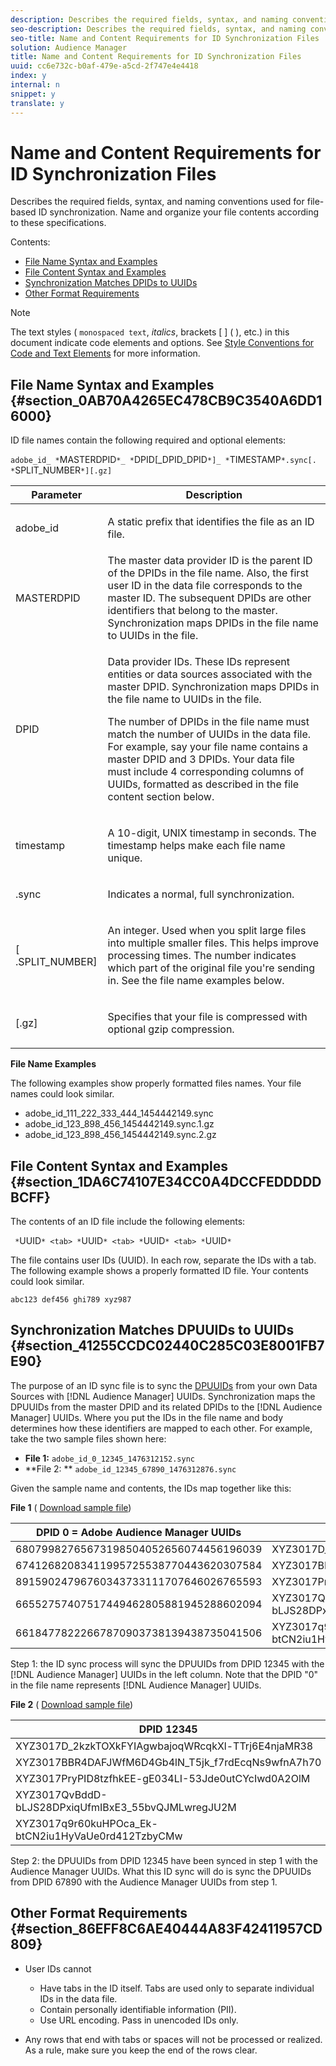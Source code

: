 ```yaml
---
description: Describes the required fields, syntax, and naming conventions used for file-based ID synchronization. Name and organize your file contents according to these specifications.
seo-description: Describes the required fields, syntax, and naming conventions used for file-based ID synchronization. Name and organize your file contents according to these specifications.
seo-title: Name and Content Requirements for ID Synchronization Files
solution: Audience Manager
title: Name and Content Requirements for ID Synchronization Files
uuid: cc6e732c-b0af-479e-a5cd-2f747e4e4418
index: y
internal: n
snippet: y
translate: y
---
```


# Name and Content Requirements for ID Synchronization Files

Describes the required fields, syntax, and naming conventions used for file-based ID synchronization. Name and organize your file contents according to these specifications.



Contents: 



<ul class="simplelist"> 
 <li> <a href="../../../c_integration/sending-audience-data/batch-data-transfer-explained/id-sync-file-based.md#section_0AB70A4265EC478CB9C3540A6DD16000" format="dita" scope="local"> File Name Syntax and Examples </a> </li> 
 <li> <a href="../../../c_integration/sending-audience-data/batch-data-transfer-explained/id-sync-file-based.md#section_1DA6C74107E34CC0A4DCCFEDDDDDBCFF" format="dita" scope="local"> File Content Syntax and Examples </a> </li> 
 <li> <a href="../../../c_integration/sending-audience-data/batch-data-transfer-explained/id-sync-file-based.md#section_41255CCDC02440C285C03E8001FB7E90" format="dita" scope="local"> Synchronization Matches DPIDs to UUIDs </a> </li> 
 <li> <a href="../../../c_integration/sending-audience-data/batch-data-transfer-explained/id-sync-file-based.md#section_86EFF8C6AE40444A83F42411957CD809" format="dita" scope="local"> Other Format Requirements </a> </li> 
</ul>





>[!NOTE]
>
>The text styles ( `monospaced text`, *italics*, brackets [ ] ( ), etc.) in this document indicate code elements and options. See [Style Conventions for Code and Text Elements](https://marketing.adobe.com/resources/help/en_US/aam/code-style-elements.html) for more information. 


## File Name Syntax and Examples {#section_0AB70A4265EC478CB9C3540A6DD16000}




<!-- c_file_based_id_sync.xml -->
ID file names contain the following required and optional elements:


`adobe_id_ *`MASTERDPID`*_ *`DPID[_DPID_DPID`*]_ *`TIMESTAMP`*.sync[. *`SPLIT_NUMBER`*][.gz]` 




<table id="table_727A465D7C38419CA0750EF32DEDA2FD"> 
 <thead> 
  <tr> 
   <th colname="col1" class="entry"> Parameter </th> 
   <th colname="col2" class="entry"> Description </th> 
  </tr> 
 </thead>
 <tbody> 
  <tr> 
   <td colname="col1"> <p> <span class="codeph"> adobe_id</span> </p> </td> 
   <td colname="col2"> <p>A static prefix that identifies the file as an ID file. </p> </td> 
  </tr> 
  <tr> 
   <td colname="col1"><span class="codeph"> <span class="varname"> MASTERDPID</span> </span> </td> 
   <td colname="col2"> The master data provider ID is the parent ID of the DPIDs in the file name. Also, the first user ID in the data file corresponds to the master ID. The subsequent DPIDs are other identifiers that belong to the master. Synchronization maps DPIDs in the file name to UUIDs in the file. </td> 
  </tr> 
  <tr> 
   <td colname="col1"> <p> <span class="codeph"> <span class="varname"> DPID</span> </span> </p> </td> 
   <td colname="col2"> <p>Data provider IDs. These IDs represent entities or data sources associated with the master DPID. Synchronization maps DPIDs in the file name to UUIDs in the file. </p> <p>The number of DPIDs in the file name must match the number of UUIDs in the data file. For example, say your file name contains a master DPID and 3 DPIDs. Your data file must include 4 corresponding columns of UUIDs, formatted as described in the file content section below. </p> </td> 
  </tr> 
  <tr> 
   <td colname="col1"><span class="codeph"> <span class="varname"> timestamp</span> </span> </td> 
   <td colname="col2"> <p>A 10-digit, UNIX timestamp in seconds. The timestamp helps make each file name unique. </p> </td> 
  </tr> 
  <tr> 
   <td colname="col1"> <p> <span class="codeph"> .sync</span> </p> </td> 
   <td colname="col2"> <p>Indicates a normal, full synchronization. </p> </td> 
  </tr> 
  <tr> 
   <td colname="col1"> <p> <span class="codeph">[<span class="varname"> .SPLIT_NUMBER</span>]</span> </p> </td> 
   <td colname="col2"> <p>An integer. Used when you split large files into multiple smaller files. This helps improve processing times. The number indicates which part of the original file you're sending in. See the file name examples below. </p> </td> 
  </tr> 
  <tr> 
   <td colname="col1"> <p> <span class="codeph"> [.gz]</span> </p> </td> 
   <td colname="col2"> <p>Specifies that your file is compressed with optional gzip compression. </p> </td> 
  </tr> 
 </tbody> 
</table>



**File Name Examples** 


The following examples show properly formatted files names. Your file names could look similar. 



<ul class="simplelist"> 
 <li> <span class="codeph"> adobe_id_111_222_333_444_1454442149.sync</span> </li> 
 <li> <span class="codeph"> adobe_id_123_898_456_1454442149.sync.1.gz</span> </li> 
 <li> <span class="codeph"> adobe_id_123_898_456_1454442149.sync.2.gz</span> </li> 
</ul>



## File Content Syntax and Examples {#section_1DA6C74107E34CC0A4DCCFEDDDDDBCFF}



The contents of an ID file include the following elements: 


` *`UUID`* <tab> *`UUID`* <tab> *`UUID`* <tab> *`UUID`*` 


The file contains user IDs (UUID). In each row, separate the IDs with a tab. The following example shows a properly formatted ID file. Your contents could look similar. 


```
abc123 def456 ghi789 xyz987

```


## Synchronization Matches DPUUIDs to UUIDs {#section_41255CCDC02440C285C03E8001FB7E90}






The purpose of an ID sync file is to sync the [DPUUIDs](../../../reference/ids-in-aam.md#reference_D55EC67D86664B7499F3257BB870FEC8) from your own Data Sources with [!DNL Audience Manager] UUIDs. Synchronization maps the DPUUIDs from the master DPID and its related DPIDs to the [!DNL Audience Manager] UUIDs. Where you put the IDs in the file name and body determines how these identifiers are mapped to each other. For example, take the two sample files shown here: 

* **File 1:** `adobe_id_0_12345_1476312152.sync`
* **File 2: ** `adobe_id_12345_67890_1476312876.sync`




Given the sample name and contents, the IDs map together like this: 


**File 1** ( [Download sample file](https://marketing.adobe.com/resources/help/en_US/aam/downloads/adobe_id_0_12345_1476312152.sync)) 




|  DPID 0 = Adobe Audience Manager UUIDs  | DPID 12345  |
|---|---|
|  68079982765673198504052656074456196039  | XYZ3017D_2kzkTOXkFYIAgwbajoqWRcqkXl-TTrj6E4njaMR38  |
|  67412682083411995725538770443620307584  | XYZ3017BBR4DAFJWfM6D4Gb4lN_T5jk_f7rdEcqNs9wfnA7h70  |
|  89159024796760343733111707646026765593  | XYZ3017PryPID8tzfhkEE-gE034LI-53Jde0utCYcIwd0A2OlM  |
|  66552757407517449462805881945288602094  | XYZ3017QvBddD-bLJS28DPxiqUfmIBxE3_55bvQJMLwregJU2M  |
|  66184778222667870903738139438735041506  | XYZ3017q9r60kuHPOca_Ek-btCN2iu1HyVaUe0rd412TzbyCMw  |



Step 1: the ID sync process will sync the DPUUIDs from DPID 12345 with the [!DNL Audience Manager] UUIDs in the left column. Note that the DPID "0" in the file name represents [!DNL Audience Manager] UUIDs. 





**File 2** ( [Download sample file](https://marketing.adobe.com/resources/help/en_US/aam/downloads/adobe_id_12345_67890_1477846458.sync)) 




|  DPID 12345  | DPID 67890  |
|---|---|
|  XYZ3017D_2kzkTOXkFYIAgwbajoqWRcqkXl-TTrj6E4njaMR38  | 4598060374  |
|  XYZ3017BBR4DAFJWfM6D4Gb4lN_T5jk_f7rdEcqNs9wfnA7h70  | 4581274262  |
|  XYZ3017PryPID8tzfhkEE-gE034LI-53Jde0utCYcIwd0A2OlM  | 4392434426  |
|  XYZ3017QvBddD-bLJS28DPxiqUfmIBxE3_55bvQJMLwregJU2M  | 2351382994  |
|  XYZ3017q9r60kuHPOca_Ek-btCN2iu1HyVaUe0rd412TzbyCMw  | 4601584763  |



Step 2: the DPUUIDs from DPID 12345 have been synced in step 1 with the Audience Manager UUIDs. What this ID sync will do is sync the DPUUIDs from DPID 67890 with the Audience Manager UUIDs from step 1. 

## Other Format Requirements {#section_86EFF8C6AE40444A83F42411957CD809}




* User IDs cannot 
    * Have tabs in the ID itself. Tabs are used only to separate individual IDs in the data file.    
    * Contain personally identifiable information (PII).    
    * Use URL encoding. Pass in unencoded IDs only.    
    
    

* Any rows that end with tabs or spaces will not be processed or realized. As a rule, make sure you keep the end of the rows clear.



